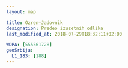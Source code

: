 ```yaml
---
layout: map

title: Ozren–Jadovnik
designation: Predeo izuzetnih odlika
last_modified_at: 2018-07-29T18:32:11+02:00

WDPA: [555561728]
geoSrbija:
  L1_183: [188]
---
```

